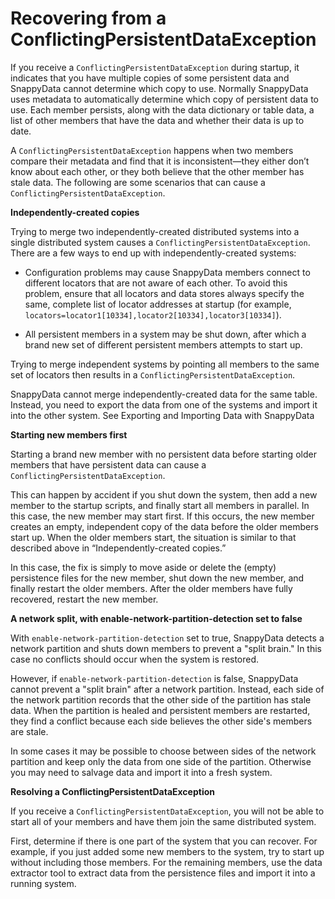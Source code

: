 <a id="recovering-from-conflictingpersistentdataexception"></a>

# Recovering from a ConflictingPersistentDataException

If you receive a `ConflictingPersistentDataException` during startup, it indicates that you have multiple copies of some persistent data and SnappyData cannot determine which copy to use. Normally SnappyData uses metadata to automatically determine which copy of persistent data to use. Each member persists, along with the data dictionary or table data, a list of other members that have the data and whether their data is up to date.

A `ConflictingPersistentDataException` happens when two members compare their metadata and find that it is inconsistent—they either don’t know about each other, or they both believe that the other member has stale data. The following are some scenarios that can cause a `ConflictingPersistentDataException`.

**Independently-created copies**

Trying to merge two independently-created distributed systems into a single distributed system causes a `ConflictingPersistentDataException`. There are a few ways to end up with independently-created systems:

-   Configuration problems may cause SnappyData members connect to different locators that are not aware of each other. To avoid this problem, ensure that all locators and data stores always specify the same, complete list of locator addresses at startup (for example, `locators=locator1[10334],locator2[10334],locator3[10334]`). 

-   All persistent members in a system may be shut down, after which a brand new set of different persistent members attempts to start up.

Trying to merge independent systems by pointing all members to the same set of locators then results in a `ConflictingPersistentDataException`.

SnappyData cannot merge independently-created data for the same table. Instead, you need to export the data from one of the systems and import it into the other system. See Exporting and Importing Data with SnappyData

**Starting new members first**

Starting a brand new member with no persistent data before starting older members that have persistent data can cause a `ConflictingPersistentDataException`.

This can happen by accident if you shut down the system, then add a new member to the startup scripts, and finally start all members in parallel. In this case, the new member may start first. If this occurs, the new member creates an empty, independent copy of the data before the older members start up. When the older members start, the situation is similar to that described above in “Independently-created copies.”

In this case, the fix is simply to move aside or delete the (empty) persistence files for the new member, shut down the new member, and finally restart the older members. After the older members have fully recovered, restart the new member.

**A network split, with enable-network-partition-detection set to false**

With `enable-network-partition-detection` set to true, SnappyData detects a network partition and shuts down members to prevent a "split brain." In this case no conflicts should occur when the system is restored.

However, if `enable-network-partition-detection` is false, SnappyData cannot prevent a "split brain" after a network partition. Instead, each side of the network partition records that the other side of the partition has stale data. When the partition is healed and persistent members are restarted, they find a conflict because each side believes the other side's members are stale.

In some cases it may be possible to choose between sides of the network partition and keep only the data from one side of the partition. Otherwise you may need to salvage data and import it into a fresh system.

**Resolving a ConflictingPersistentDataException**

If you receive a `ConflictingPersistentDataException`, you will not be able to start all of your members and have them join the same distributed system.

First, determine if there is one part of the system that you can recover. For example, if you just added some new members to the system, try to start up without including those members. For the remaining members, use the data extractor tool to extract data from the persistence files and import it into a running system. 
